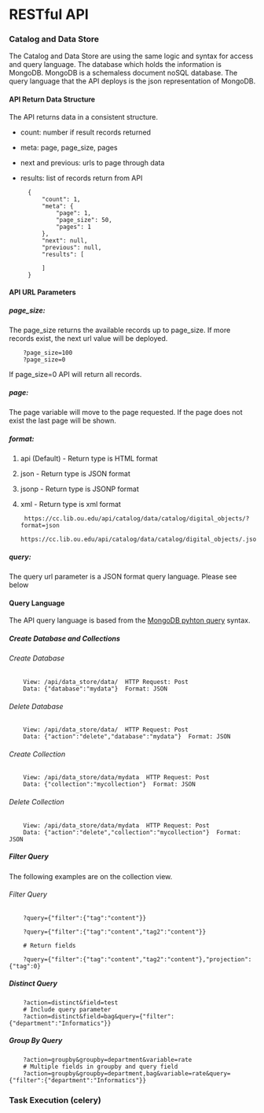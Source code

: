 RESTful API
============

### Catalog and Data Store

The Catalog and Data Store are using the same logic and syntax for access and query language. The database which holds the information is MongoDB. MongoDB is a schemaless document noSQL database. The query language that the API deploys is the json representation of MongoDB.

#### API Return Data Structure

The API returns data in a consistent structure. 

* count: number if result records returned
* meta: page, page_size, pages
* next and previous: urls to page through data
* results: list of records return from API   

        {
            "count": 1, 
            "meta": {
                "page": 1, 
                "page_size": 50, 
                "pages": 1
            }, 
            "next": null, 
            "previous": null, 
            "results": [
            
            ]
        }

#### API URL Parameters

##### page_size: 

The page_size returns the available records up to page_size. If more records exist, the next url value will be deployed.

        ?page_size=100
        ?page_size=0

If page_size=0 API will return all records.

##### page:

The page variable will move to the page requested. If the page does not exist the last page will be shown.

##### format: 

1. api (Default) - Return type is HTML format
2. json - Return type is JSON format
3. jsonp - Return type is JSONP format
4. xml - Return type is xml format

        https://cc.lib.ou.edu/api/catalog/data/catalog/digital_objects/?format=json
        https://cc.lib.ou.edu/api/catalog/data/catalog/digital_objects/.json

##### query:

The query url parameter is a JSON format query language. Please see below


#### Query Language

The API query language is based from the [MongoDB pyhton query](https://docs.mongodb.com/manual/tutorial/query-documents/#python) syntax.

##### Create Database and Collections

###### Create Database

        View: /api/data_store/data/  HTTP Request: Post
        Data: {"database":"mydata"}  Format: JSON
        

###### Delete Database

        View: /api/data_store/data/  HTTP Request: Post
        Data: {"action":"delete","database":"mydata"}  Format: JSON        

###### Create Collection

        View: /api/data_store/data/mydata  HTTP Request: Post
        Data: {"collection":"mycollection"}  Format: JSON

###### Delete Collection

        View: /api/data_store/data/mydata  HTTP Request: Post
        Data: {"action":"delete","collection":"mycollection"}  Format: JSON

##### Filter Query

The following examples are on the collection view.

###### Filter Query

        ?query={"filter":{"tag":"content"}}

        ?query={"filter":{"tag":"content","tag2":"content"}}
        
        # Return fields

        ?query={"filter":{"tag":"content","tag2":"content"},"projection":{"tag":0}


##### Distinct Query

        ?action=distinct&field=test
        # Include query parameter
        ?action=distinct&field=bag&query={"filter":{"department":"Informatics"}}

##### Group By Query

        ?action=groupby&groupby=department&variable=rate
        # Multiple fields in groupby and query field
        ?action=groupby&groupby=department,bag&variable=rate&query={"filter":{"department":"Informatics"}}

### Task Execution (celery)






        
